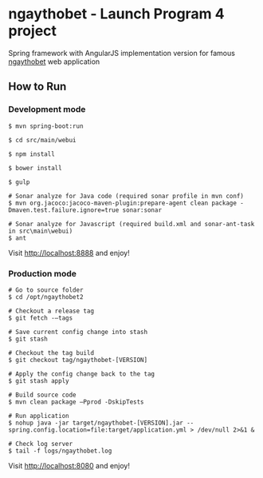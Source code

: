 # ngaythobet - Launch Program 4 project

Spring framework with AngularJS implementation version for famous [ngaythobet](http://kmsbet.appspot.com/) web application

## How to Run

### Development mode

    $ mvn spring-boot:run

    $ cd src/main/webui

    $ npm install

    $ bower install

    $ gulp

    # Sonar analyze for Java code (required sonar profile in mvn conf)
    $ mvn org.jacoco:jacoco-maven-plugin:prepare-agent clean package -Dmaven.test.failure.ignore=true sonar:sonar

    # Sonar analyze for Javascript (required build.xml and sonar-ant-task in src\main\webui)
    $ ant

Visit [http://localhost:8888](http://localhost:8888) and enjoy!

### Production mode
    # Go to source folder
    $ cd /opt/ngaythobet2
     
    # Checkout a release tag
    $ git fetch -–tags

    # Save current config change into stash
    $ git stash

    # Checkout the tag build
    $ git checkout tag/ngaythobet-[VERSION]

    # Apply the config change back to the tag
    $ git stash apply

    # Build source code
    $ mvn clean package –Pprod -DskipTests

    # Run application
    $ nohup java -jar target/ngaythobet-[VERSION].jar --spring.config.location=file:target/application.yml > /dev/null 2>&1 &

    # Check log server
    $ tail -f logs/ngaythobet.log


Visit [http://localhost:8080](http://localhost:8080) and enjoy!
